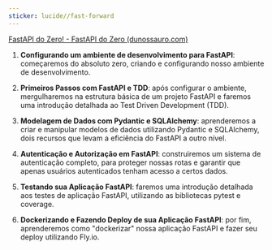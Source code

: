 ```yaml
---
sticker: lucide//fast-forward
---
```

[FastAPI do Zero! - FastAPI do Zero (dunossauro.com)](https://fastapidozero.dunossauro.com/)

1. **Configurando um ambiente de desenvolvimento para FastAPI**: começaremos do absoluto zero, criando e configurando nosso ambiente de desenvolvimento.
    
2. **Primeiros Passos com FastAPI e TDD**: após configurar o ambiente, mergulharemos na estrutura básica de um projeto FastAPI e faremos uma introdução detalhada ao Test Driven Development (TDD).
    
3. **Modelagem de Dados com Pydantic e SQLAlchemy**: aprenderemos a criar e manipular modelos de dados utilizando Pydantic e SQLAlchemy, dois recursos que levam a eficiência do FastAPI a outro nível.
    
4. **Autenticação e Autorização em FastAPI**: construiremos um sistema de autenticação completo, para proteger nossas rotas e garantir que apenas usuários autenticados tenham acesso a certos dados.
    
5. **Testando sua Aplicação FastAPI**: faremos uma introdução detalhada aos testes de aplicação FastAPI, utilizando as bibliotecas pytest e coverage.
    
6. **Dockerizando e Fazendo Deploy de sua Aplicação FastAPI**: por fim, aprenderemos como "dockerizar" nossa aplicação FastAPI e fazer seu deploy utilizando Fly.io.


